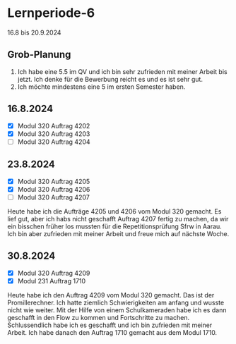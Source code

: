 # Lernperiode-6

16.8 bis 20.9.2024

## Grob-Planung

1. Ich habe eine 5.5 im QV und ich bin sehr zufrieden mit meiner Arbeit bis jetzt. Ich denke für die Bewerbung reicht es und es ist sehr gut.
2. Ich möchte mindestens eine 5 im ersten Semester haben.

## 16.8.2024

- [x] Modul 320 Auftrag 4202
- [x] Modul 320 Auftrag 4203
- [ ] Modul 320 Auftrag 4204

## 23.8.2024

- [x] Modul 320 Auftrag 4205
- [x] Modul 320 Auftrag 4206
- [ ] Modul 320 Auftrag 4207

Heute habe ich die Aufträge 4205 und 4206 vom Modul 320 gemacht. Es lief gut, aber ich habs nicht geschafft Auftrag 4207 fertig zu machen, da wir ein bisschen früher los mussten für die 
Repetitionsprüfung Sfrw in Aarau. Ich bin aber zufrieden mit meiner Arbeit und freue mich auf nächste Woche.

## 30.8.2024

- [x] Modul 320 Auftrag 4209
- [x] Modul 231 Auftrag 1710

Heute habe ich den Auftrag 4209 vom Modul 320 gemacht. Das ist der Promillerechner. Ich hatte ziemlich Schwierigkeiten am anfang und wusste nicht wie weiter. Mit der Hilfe von einem Schulkameraden habe ich es dann geschafft in den Flow zu kommen und Fortschritte zu machen. Schlussendlich habe ich es geschafft und ich bin zufrieden mit meiner Arbeit. Ich habe danach den Auftrag 1710 gemacht aus dem Modul 1710.
